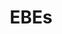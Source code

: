 ---
title: EBEs
crosslinks:
- youtubefactsbot
- aliens
- autotldr
- UFOs
- reptiliandude
- alienpumaspacetrain
- interestingasfuck
- Missing411
- CosmicDisclosure
- worldbuilding
- C_S_T
- Humanoidencounters
- youtubot
- spiderbro
- italy
- SubredditDrama
- botsrights
- worldpolitics
- funny
- mildlyinfuriating
---